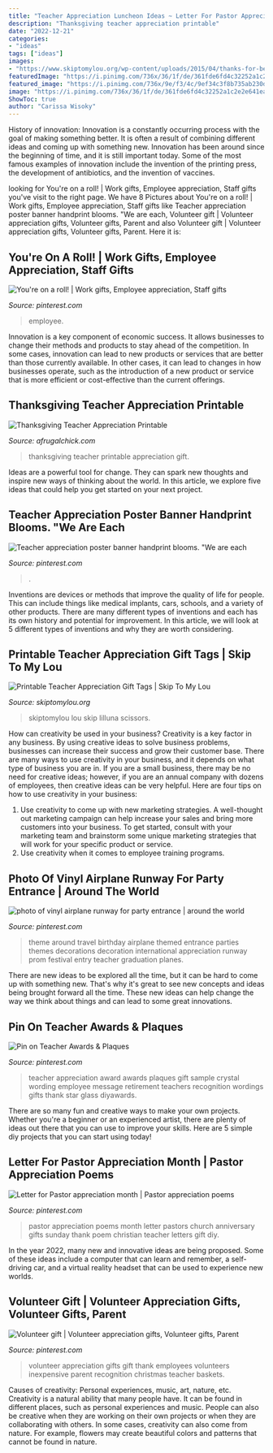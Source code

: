 ```yaml
---
title: "Teacher Appreciation Luncheon Ideas ~ Letter For Pastor Appreciation Month"
description: "Thanksgiving teacher appreciation printable"
date: "2022-12-21"
categories:
- "ideas"
tags: ["ideas"]
images:
- "https://www.skiptomylou.org/wp-content/uploads/2015/04/thanks-for-being-so-sweet-printable-tag-1.jpg"
featuredImage: "https://i.pinimg.com/736x/36/1f/de/361fde6fd4c32252a1c2e2e641ea8e1e--teacher-appreciation-gifts-black-crystals.jpg"
featured_image: "https://i.pinimg.com/736x/9e/f3/4c/9ef34c3f8b735ab230de4e2fe33bdf99--employee-appreciation-gifts-employee-gifts.jpg"
image: "https://i.pinimg.com/736x/36/1f/de/361fde6fd4c32252a1c2e2e641ea8e1e--teacher-appreciation-gifts-black-crystals.jpg"
ShowToc: true
author: "Carissa Wisoky"
---
```



History of innovation:
Innovation is a constantly occurring process with the goal of making something better. It is often a result of combining different ideas and coming up with something new. Innovation has been around since the beginning of time, and it is still important today. Some of the most famous examples of innovation include the invention of the printing press, the development of antibiotics, and the invention of vaccines.

	

		
looking for You&#039;re on a roll! | Work gifts, Employee appreciation, Staff gifts you've visit to the right page. We have 8 Pictures about You&#039;re on a roll! | Work gifts, Employee appreciation, Staff gifts like Teacher appreciation poster banner handprint blooms. &quot;We are each, Volunteer gift | Volunteer appreciation gifts, Volunteer gifts, Parent and also Volunteer gift | Volunteer appreciation gifts, Volunteer gifts, Parent. Here it is:
		
    
## You&#039;re On A Roll! | Work Gifts, Employee Appreciation, Staff Gifts

<img loading=lazy src="https://i.pinimg.com/736x/9e/f3/4c/9ef34c3f8b735ab230de4e2fe33bdf99--employee-appreciation-gifts-employee-gifts.jpg" onerror="this.onerror=null;this.src='https://tse3.mm.bing.net/th?id=OIP.Bu8Svb-_Vkvzn4pXq5jRKwHaLI&amp;pid=15.1';" alt="You&#039;re on a roll! | Work gifts, Employee appreciation, Staff gifts">

_Source: pinterest.com_

>employee. 

	

Innovation is a key component of economic success. It allows businesses to change their methods and products to stay ahead of the competition. In some cases, innovation can lead to new products or services that are better than those currently available. In other cases, it can lead to changes in how businesses operate, such as the introduction of a new product or service that is more efficient or cost-effective than the current offerings.

    
## Thanksgiving Teacher Appreciation Printable

<img loading=lazy src="http://www.afrugalchick.com/wp-content/uploads/2015/09/Thanksgiving-Teacher-Appreciation-Printable-683x1024.jpg" onerror="this.onerror=null;this.src='https://tse1.mm.bing.net/th?id=OIP.uWlN_zMfoIXUUQuuEidiIAHaLG&amp;pid=15.1';" alt="Thanksgiving Teacher Appreciation Printable">

_Source: afrugalchick.com_

>thanksgiving teacher printable appreciation gift. 

	

Ideas are a powerful tool for change. They can spark new thoughts and inspire new ways of thinking about the world. In this article, we explore five ideas that could help you get started on your next project.

    
## Teacher Appreciation Poster Banner Handprint Blooms. &quot;We Are Each

<img loading=lazy src="https://i.pinimg.com/736x/b0/fa/0d/b0fa0d179979e8882d02e0a9ae958c6a.jpg" onerror="this.onerror=null;this.src='https://tse4.mm.bing.net/th?id=OIP.--eXPQj6HFwTCEbAX2-sIQHaQn&amp;pid=15.1';" alt="Teacher appreciation poster banner handprint blooms. &quot;We are each">

_Source: pinterest.com_

>. 

	

Inventions are devices or methods that improve the quality of life for people. This can include things like medical implants, cars, schools, and a variety of other products. There are many different types of inventions and each has its own history and potential for improvement. In this article, we will look at 5 different types of inventions and why they are worth considering.

    
## Printable Teacher Appreciation Gift Tags | Skip To My Lou

<img loading=lazy src="https://www.skiptomylou.org/wp-content/uploads/2015/04/thanks-for-being-so-sweet-printable-tag-1.jpg" onerror="this.onerror=null;this.src='https://tse3.mm.bing.net/th?id=OIP.lo2681cfHiUCTZHOru5IgAHaKr&amp;pid=15.1';" alt="Printable Teacher Appreciation Gift Tags | Skip To My Lou">

_Source: skiptomylou.org_

>skiptomylou lou skip lilluna scissors. 

	

How can creativity be used in your business?
Creativity is a key factor in any business. By using creative ideas to solve business problems, businesses can increase their success and grow their customer base. There are many ways to use creativity in your business, and it depends on what type of business you are in. If you are a small business, there may be no need for creative ideas; however, if you are an annual company with dozens of employees, then creative ideas can be very helpful. Here are four tips on how to use creativity in your business: 
1) Use creativity to come up with new marketing strategies. A well-thought out marketing campaign can help increase your sales and bring more customers into your business. To get started, consult with your marketing team and brainstorm some unique marketing strategies that will work for your specific product or service. 
2) Use creativity when it comes to employee training programs.

    
## Photo Of Vinyl Airplane Runway For Party Entrance | Around The World

<img loading=lazy src="https://i.pinimg.com/736x/17/26/ed/1726ed906eefd1da66da37006e0fa963.jpg" onerror="this.onerror=null;this.src='https://tse4.mm.bing.net/th?id=OIP.wdBJnmcFpjHC55dyNCuHyQHaJ4&amp;pid=15.1';" alt="photo of vinyl airplane runway for party entrance | around the world">

_Source: pinterest.com_

>theme around travel birthday airplane themed entrance parties themes decorations decoration international appreciation runway prom festival entry teacher graduation planes. 

	

There are new ideas to be explored all the time, but it can be hard to come up with something new. That's why it's great to see new concepts and ideas being brought forward all the time. These new ideas can help change the way we think about things and can lead to some great innovations.

    
## Pin On Teacher Awards &amp; Plaques

<img loading=lazy src="https://i.pinimg.com/736x/36/1f/de/361fde6fd4c32252a1c2e2e641ea8e1e--teacher-appreciation-gifts-black-crystals.jpg" onerror="this.onerror=null;this.src='https://tse2.mm.bing.net/th?id=OIP.tgfijBXF1ybi79IkG6LAVgHaJ_&amp;pid=15.1';" alt="Pin on Teacher Awards &amp; Plaques">

_Source: pinterest.com_

>teacher appreciation award awards plaques gift sample crystal wording employee message retirement teachers recognition wordings gifts thank star glass diyawards. 

	

There are so many fun and creative ways to make your own projects. Whether you're a beginner or an experienced artist, there are plenty of ideas out there that you can use to improve your skills. Here are 5 simple diy projects that you can start using today!

    
## Letter For Pastor Appreciation Month | Pastor Appreciation Poems

<img loading=lazy src="https://i.pinimg.com/736x/ff/24/56/ff24560c0122aaf5daee1feef9d51f86--pastor-appreciation-month-poems.jpg" onerror="this.onerror=null;this.src='https://tse2.mm.bing.net/th?id=OIP.ItwqoZlgOKtJiIYLqok66gHaJ3&amp;pid=15.1';" alt="Letter for Pastor appreciation month | Pastor appreciation poems">

_Source: pinterest.com_

>pastor appreciation poems month letter pastors church anniversary gifts sunday thank poem christian teacher letters gift diy. 

	

In the year 2022, many new and innovative ideas are being proposed. Some of these ideas include a computer that can learn and remember, a self-driving car, and a virtual reality headset that can be used to experience new worlds.

    
## Volunteer Gift | Volunteer Appreciation Gifts, Volunteer Gifts, Parent

<img loading=lazy src="https://i.pinimg.com/736x/2c/3f/fe/2c3ffefd5155d1c606f5c97298217c6b--volunteer-ideas-volunteer-brunch.jpg" onerror="this.onerror=null;this.src='https://tse1.mm.bing.net/th?id=OIP.zD4mJhGE9HKEsTfcPVkEWAHaJ4&amp;pid=15.1';" alt="Volunteer gift | Volunteer appreciation gifts, Volunteer gifts, Parent">

_Source: pinterest.com_

>volunteer appreciation gifts gift thank employees volunteers inexpensive parent recognition christmas teacher baskets. 

	

Causes of creativity: Personal experiences, music, art, nature, etc.
Creativity is a natural ability that many people have. It can be found in different places, such as personal experiences and music. People can also be creative when they are working on their own projects or when they are collaborating with others. In some cases, creativity can also come from nature. For example, flowers may create beautiful colors and patterns that cannot be found in nature.

